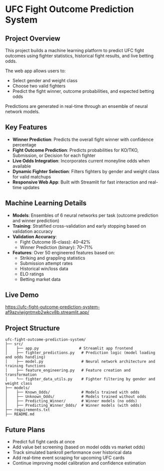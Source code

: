 # UFC Fight Outcome Prediction System

## Project Overview

This project builds a machine learning platform to predict UFC fight outcomes using fighter statistics, historical fight results, and live betting odds.

The web app allows users to:
- Select gender and weight class
- Choose two valid fighters
- Predict the fight winner, outcome probabilities, and expected betting odds

Predictions are generated in real-time through an ensemble of neural network models.

## Key Features

- **Winner Prediction**: Predicts the overall fight winner with confidence percentage
- **Fight Outcome Prediction**: Predicts probabilities for KO/TKO, Submission, or Decision for each fighter
- **Live Odds Integration**: Incorporates current moneyline odds when available
- **Dynamic Fighter Selection**: Filters fighters by gender and weight class for valid matchups
- **Responsive Web App**: Built with Streamlit for fast interaction and real-time updates

## Machine Learning Details

- **Models**: Ensembles of 6 neural networks per task (outcome prediction and winner prediction)
- **Training**: Stratified cross-validation and early stopping based on validation accuracy
- **Validation Accuracy**:
  - Fight Outcome (6-class): 40–42%
  - Winner Prediction (binary): 70–71%
- **Features**: Over 50 engineered features based on:
  - Striking and grappling statistics
  - Submission attempt rates
  - Historical win/loss data
  - ELO ratings
  - Betting market data

## Live Demo

https://ufc-fight-outcome-prediction-system-af9azviwjgntmxb2wkcv8b.streamlit.app/

## Project Structure

```
ufc-fight-outcome-prediction-system/
├── src/
│    ├── app.py                  # Streamlit app frontend
│    ├── fighter_predictions.py   # Prediction logic (model loading and odds handling)
│    ├── model.py                 # Neural network architecture and training functions
│    ├── feature_engineering.py   # Feature creation and transformation
│    └── fighter_data_utils.py    # Fighter filtering by gender and weight class
├── models/
│    ├── Known_Odds/              # Models trained with odds
│    ├── Unknown_Odds/            # Models trained without odds
│    ├── Predicting_Winner/       # Winner models (no odds)
│    ├── Predicting_Winner_Odds/  # Winner models (with odds)
├── requirements.txt
├── README.md
```

## Future Plans

- Predict full fight cards at once
- Add value bet screening (based on model odds vs market odds)
- Track simulated bankroll performance over historical data
- Add real-time event scraping for upcoming UFC cards
- Continue improving model calibration and confidence estimation

